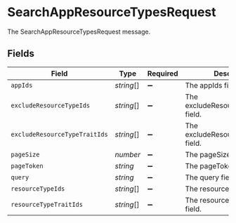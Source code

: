 # SearchAppResourceTypesRequest

The SearchAppResourceTypesRequest message.


## Fields

| Field                                  | Type                                   | Required                               | Description                            |
| -------------------------------------- | -------------------------------------- | -------------------------------------- | -------------------------------------- |
| `appIds`                               | *string*[]                             | :heavy_minus_sign:                     | The appIds field.                      |
| `excludeResourceTypeIds`               | *string*[]                             | :heavy_minus_sign:                     | The excludeResourceTypeIds field.      |
| `excludeResourceTypeTraitIds`          | *string*[]                             | :heavy_minus_sign:                     | The excludeResourceTypeTraitIds field. |
| `pageSize`                             | *number*                               | :heavy_minus_sign:                     | The pageSize field.                    |
| `pageToken`                            | *string*                               | :heavy_minus_sign:                     | The pageToken field.                   |
| `query`                                | *string*                               | :heavy_minus_sign:                     | The query field.                       |
| `resourceTypeIds`                      | *string*[]                             | :heavy_minus_sign:                     | The resourceTypeIds field.             |
| `resourceTypeTraitIds`                 | *string*[]                             | :heavy_minus_sign:                     | The resourceTypeTraitIds field.        |